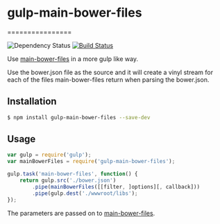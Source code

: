 # gulp-main-bower-files
================

![Dependency Status](https://david-dm.org/mauricedb/gulp-main-bower-files.svg)
[![Build Status](https://travis-ci.org/mauricedb/gulp-main-bower-files.svg?branch=master)](https://travis-ci.org/mauricedb/gulp-main-bower-files)

Use [main-bower-files](https://www.npmjs.com/package/main-bower-files) in a more gulp like way. 

Use the bower.json file as the source and it will create a vinyl stream for each of the files main-bower-files return when parsing the bower.json.


## Installation

```bash
$ npm install gulp-main-bower-files --save-dev
```
## Usage

```javascript
var gulp = require('gulp');
var mainBowerFiles = require('gulp-main-bower-files');

gulp.task('main-bower-files', function() {
    return gulp.src('./bower.json')
        .pipe(mainBowerFiles([[filter, ]options][, callback]))
        .pipe(gulp.dest('./wwwroot/libs');
});
```

The parameters are passed on to [main-bower-files](https://www.npmjs.com/package/main-bower-files#usage). 